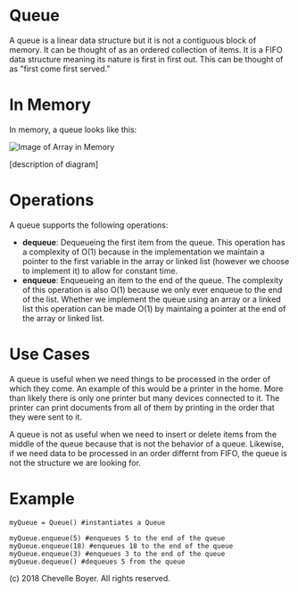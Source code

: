 # Queue

A queue is a linear data structure but it is not a contiguous block of memory. It can be thought of as an ordered collection of items. It is a FIFO data structure meaning its nature is first in first out. This can be thought of as "first come first served."

# In Memory

In memory, a queue looks like this:

![Image of Array in Memory](images/array_memory.png)

\[description of diagram\]

# Operations

A queue supports the following operations:

* **dequeue**: Dequeueing the first item from the queue. This operation has a complexity of O(1) because in the implementation we maintain a pointer to the first variable in the array or linked list (however we choose to implement it) to allow for constant time.
* **enqueue**: Enqueueing an item to the end of the queue. The complexity of this operation is also O(1) because we only ever enqueue to the end of the list. Whether we implement the queue using an array or a linked list this operation can be made O(1) by maintaing a pointer at the end of the array or linked list.

# Use Cases

A queue is useful when we need things to be processed in the order of which they come. An example of this would be a printer in the home. More than likely there is only one printer but many devices connected to it. The printer can print documents from all of them by printing in the order that they were sent to it.

A queue is not as useful when we need to insert or delete items from the middle of the queue because that is not the behavior of a queue. Likewise, if we need data to be processed in an order differnt from FIFO, the queue is not the structure we are looking for.

# Example

```
myQueue = Queue() #instantiates a Queue

myQueue.enqueue(5) #enqueues 5 to the end of the queue
myQueue.enqueue(18) #enqueues 18 to the end of the queue
myQueue.enqueue(3) #enqueues 3 to the end of the queue
myQueue.dequeue() #dequeues 5 from the queue
```

(c) 2018 Chevelle Boyer. All rights reserved.